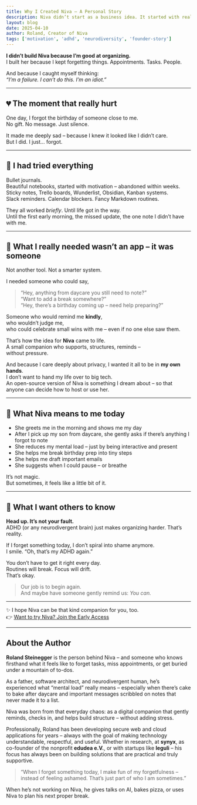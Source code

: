 ```yaml
---
title: Why I Created Niva – A Personal Story  
description: Niva didn’t start as a business idea. It started with real struggles, forgotten appointments, and a wish for someone who would gently help me organize life.  
layout: blog  
date: 2025-04-10  
author: Roland, Creator of Niva  
tags: ['motivation', 'adhd', 'neurodiversity', 'founder-story']
---
```


**I didn’t build Niva because I’m good at organizing.**  
I built her because I kept forgetting things. Appointments. Tasks. People.

And because I caught myself thinking:  
*“I’m a failure. I can’t do this. I’m an idiot.”*

---

## 💔 The moment that really hurt

One day, I forgot the birthday of someone close to me.  
No gift. No message. Just silence.

It made me deeply sad – because I knew it looked like I didn’t care.  
But I did. I just… forgot.

---

## 🧩 I had tried everything

Bullet journals.  
Beautiful notebooks, started with motivation – abandoned within weeks.  
Sticky notes, Trello boards, Wunderlist, Obsidian, Kanban systems.  
Slack reminders. Calendar blockers. Fancy Markdown routines.

They all worked *briefly*. Until life got in the way.  
Until the first early morning, the missed update, the one note I didn’t have with me.

---

## 🌱 What I really needed wasn’t an app – it was someone

Not another tool. Not a smarter system.

I needed someone who could say,  
> “Hey, anything from daycare you still need to note?”  
> “Want to add a break somewhere?”  
> “Hey, there’s a birthday coming up – need help preparing?”

Someone who would remind me **kindly**,  
who wouldn’t judge me,  
who could celebrate small wins with me – even if no one else saw them.

That’s how the idea for **Niva** came to life.  
A small companion who supports, structures, reminds –  
without pressure.

And because I care deeply about privacy, I wanted it all to be in **my own hands**.  
I don’t want to hand my life over to big tech.  
An open-source version of Niva is something I dream about – so that anyone can decide how to host or use her.

---

## 🧠 What Niva means to me today

- She greets me in the morning and shows me my day  
- After I pick up my son from daycare, she gently asks if there’s anything I forgot to note  
- She reduces my mental load – just by being interactive and present  
- She helps me break birthday prep into tiny steps  
- She helps me draft important emails  
- She suggests when I could pause – or breathe

It’s not magic.  
But sometimes, it feels like a little bit of it.

---

## 💬 What I want others to know

**Head up. It’s not your fault.**  
ADHD (or any neurodivergent brain) just makes organizing harder. That’s reality.

If I forget something today, I don’t spiral into shame anymore.  
I smile. “Oh, that’s my ADHD again.”

You don’t have to get it right every day.  
Routines will break. Focus will drift.  
That’s okay.

> Our job is to begin again.  
> And maybe have someone gently remind us: *You can.*

---

✨ I hope Niva can be that kind companion for you, too.  
👉 [Want to try Niva? Join the Early Access](/en/actions/joinBeta)

---

## About the Author

**Roland Steinegger** is the person behind Niva – and someone who knows firsthand what it feels like to forget tasks, miss appointments, or get buried under a mountain of to-dos.

As a father, software architect, and neurodivergent human, he’s experienced what “mental load” really means – especially when there’s cake to bake after daycare and important messages scribbled on notes that never made it to a list.

Niva was born from that everyday chaos: as a digital companion that gently reminds, checks in, and helps build structure – without adding stress.

Professionally, Roland has been developing secure web and cloud applications for years – always with the goal of making technology understandable, respectful, and useful. Whether in research, at **synyx**, as co-founder of the nonprofit **edudea e.V.**, or with startups like **leguli** – his focus has always been on building solutions that are practical and truly supportive.

> “When I forget something today, I make fun of my forgetfulness – instead of feeling ashamed. That’s just part of who I am sometimes.”

When he’s not working on Niva, he gives talks on AI, bakes pizza, or uses Niva to plan his next proper break.